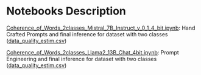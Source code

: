 # Notebooks Description

[Coherence_of_Words_2classes_Mistral_7B_Instruct_v_0_1_4_bit.ipynb](https://github.com/alex-mat-s/LLM_QE_TM/blob/main/notebooks/Coherence_of_Words_2classes_Mistral_7B_Instruct_v_0_1_4_bit.ipynb): Hand Crafted Prompts and final inference for dataset with two classes ([data_quality_estim.csv](https://github.com/alex-mat-s/LLM_QE_TM/blob/main/data/datasets/data_quality_estim.csv))

[Coherence_of_Words_2classes_Llama2_13B_Chat_4bit.ipynb](https://github.com/alex-mat-s/LLM_QE_TM/blob/main/notebooks/Coherence_of_Words_2classes_Llama2_13B_Chat_4bit.ipynb): Prompt Engineering and final inference for dataset with two classes ([data_quality_estim.csv](https://github.com/alex-mat-s/LLM_QE_TM/blob/main/data/datasets/data_quality_estim.csv))